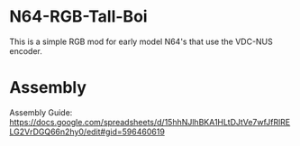 # N64-RGB-Tall-Boi
This is a simple RGB mod for early model N64's that use the VDC-NUS encoder.

# Assembly
Assembly Guide: https://docs.google.com/spreadsheets/d/15hhNJlhBKA1HLtDJtVe7wfJfRlRELG2VrDGQ66n2hy0/edit#gid=596460619
